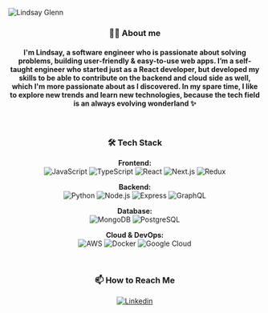 ![Lindsay Glenn](https://github.com/lindsaycode05/lindsaycode05/assets/88434441/a704cdfb-1057-4b85-8446-6af4f2343c11)


<h3 align="center">🧍‍♂️ About me</h3>

<h4 align="center">I'm Lindsay, a software engineer who is passionate about solving problems, building user-friendly & easy-to-use web apps.
I’m a self-taught engineer who started just as a React developer, but developed my skills to be able to contribute on the backend and cloud side as well, which I'm more passionate about as I discovered. In my spare time, I like to explore new trends and learn new technologies, because the tech field is an always evolving wonderland ✨</h4>
<br>

<!-- Tech Stack -->
<h3 align="center">🛠️ Tech Stack</h3>
<p align="center">
  <!-- Frontend -->
  <strong>Frontend:</strong><br/>
  <img src="https://img.shields.io/badge/JavaScript-F7DF1E?style=flat&logo=javascript&logoColor=black" alt="JavaScript"/>
  <img src="https://img.shields.io/badge/TypeScript-3178C6?style=flat&logo=typescript&logoColor=white" alt="TypeScript"/>
  <img src="https://img.shields.io/badge/React-61DAFB?style=flat&logo=react&logoColor=black" alt="React"/>
  <img src="https://img.shields.io/badge/Next.js-black?style=flat&logo=next.js&logoColor=white" alt="Next.js"/>
  <img src="https://img.shields.io/badge/Redux-764ABC?style=flat&logo=redux&logoColor=white" alt="Redux"/><br/>
</p>

<p align="center">
  <!-- Backend -->
  <strong>Backend:</strong><br/>
  <img src="https://img.shields.io/badge/Python-3776AB?style=flat&logo=python&logoColor=white" alt="Python"/>
  <img src="https://img.shields.io/badge/Node.js-339933?style=flat&logo=node.js&logoColor=white" alt="Node.js"/>
  <img src="https://img.shields.io/badge/Express-000000?style=flat&logo=express&logoColor=white" alt="Express"/>
  <img src="https://img.shields.io/badge/GraphQL-E434AA?style=flat&logo=graphql&logoColor=white" alt="GraphQL"/><br/>
</p>

<p align="center">
  <!-- Database -->
  <strong>Database:</strong><br/>
  <img src="https://img.shields.io/badge/MongoDB-47A248?style=flat&logo=mongodb&logoColor=white" alt="MongoDB"/>
  <img src="https://img.shields.io/badge/PostgreSQL-336791?style=flat&logo=postgresql&logoColor=white" alt="PostgreSQL"/><br/>
</p>

<p align="center">
  <!-- Cloud & DevOps -->
  <strong>Cloud & DevOps:</strong><br/>
  <img src="https://img.shields.io/badge/AWS-232F3E?style=flat&logo=amazon-aws&logoColor=white" alt="AWS"/>
  <img src="https://img.shields.io/badge/Docker-2496ED?style=flat&logo=docker&logoColor=white" alt="Docker"/>
  <img src="https://img.shields.io/badge/Google_Cloud-4285F4?style=flat&logo=google-cloud&logoColor=white" alt="Google Cloud"/><br/>
</p>

<br>

<h3 align="center">📫 How to Reach Me</h3>
<p align="center">
  <a href="https://www.linkedin.com/in/lindsaycode/" target="_blank">
    <img src="https://img.shields.io/badge/lindsay_glenn-%230077B5.svg?style=for-the-badge&logo=linkedin&logoColor=white" alt="Linkedin" />
 </a>
</p>
